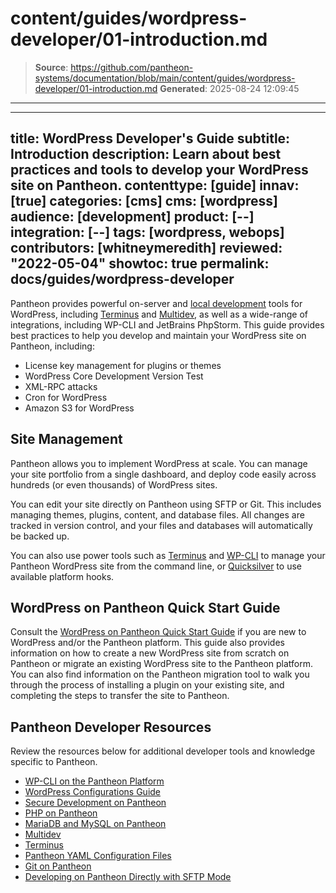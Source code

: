 # content/guides/wordpress-developer/01-introduction.md

> **Source**: https://github.com/pantheon-systems/documentation/blob/main/content/guides/wordpress-developer/01-introduction.md
> **Generated**: 2025-08-24 12:09:45

---

---
title: WordPress Developer's Guide
subtitle: Introduction
description: Learn about best practices and tools to develop your WordPress site on Pantheon.
contenttype: [guide]
innav: [true]
categories: [cms]
cms: [wordpress]
audience: [development]
product: [--]
integration: [--]
tags: [wordpress, webops]
contributors: [whitneymeredith]
reviewed: "2022-05-04"
showtoc: true
permalink: docs/guides/wordpress-developer
---

Pantheon provides powerful on-server and [local development](/guides/local-development) tools for WordPress, including [Terminus](/terminus) and [Multidev](/guides/multidev), as well as a wide-range of integrations, including WP-CLI and JetBrains PhpStorm. This guide provides best practices to help you develop and maintain your WordPress site on Pantheon, including:

- License key management for plugins or themes
- WordPress Core Development Version Test
- XML-RPC attacks
- Cron for WordPress
- Amazon S3 for WordPress

## Site Management

Pantheon allows you to implement WordPress at scale. You can manage your site portfolio from a single dashboard, and deploy code easily across hundreds (or even thousands) of WordPress sites.

You can edit your site directly on Pantheon using SFTP or Git. This includes  managing themes, plugins, content, and database files. All changes are tracked in version control, and your files and databases will automatically be backed up.

You can also use power tools such as [Terminus](/terminus) and [WP-CLI](/guides/wp-cli) to manage your Pantheon WordPress site from the command line, or [Quicksilver](/guides/quicksilver) to use available platform hooks.

## WordPress on Pantheon Quick Start Guide

Consult the [WordPress on Pantheon Quick Start Guide](/guides/wordpress-pantheon) if you are new to WordPress and/or the Pantheon platform. This guide also provides information on how to create a new WordPress site from scratch on Pantheon or migrate an existing WordPress site to the Pantheon platform. You can also find information on the Pantheon migration tool to walk you through the process of installing a plugin on your existing site, and completing the steps to transfer the site to Pantheon.

## Pantheon Developer Resources

Review the resources below for additional developer tools and knowledge specific to Pantheon.

- [WP-CLI on the Pantheon Platform](/guides/wp-cli)
- [WordPress Configurations Guide](/guides/wordpress-configurations)
- [Secure Development on Pantheon](/guides/secure-development)
- [PHP on Pantheon](/guides/php)
- [MariaDB and MySQL on Pantheon](/guides/mariadb-mysql)
- [Multidev](/guides/multidev)
- [Terminus](/terminus)
- [Pantheon YAML Configuration Files](/pantheon-yml)
- [Git on Pantheon](/guides/git)
- [Developing on Pantheon Directly with SFTP Mode](/guides/sftp)